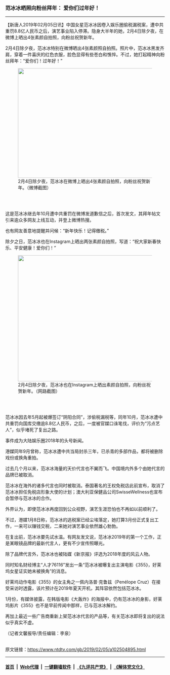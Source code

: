### 范冰冰晒照向粉丝拜年： 爱你们过年好！
------------------------

<div class="post_content">
 <p>
  【新唐人2019年02月05日讯】中国女星范冰冰因卷入娱乐圈偷税漏税案，遭中共重罚8.8亿人民币之后，演艺事业陷入停滞。隐身大半年的她，2月4日除夕夜，在微博上晒出4张素颜自拍照，向粉丝祝贺新年。
 </p>
 <p>
  2月4日除夕夜，范冰冰特别在微博晒出4张素颜照自拍照。照片中，范冰冰黑发齐肩，穿着一件喜庆的红色衣服，脸色显得有些苍白和憔悴。不过，她打起精神向粉丝拜年：“爱你们！过年好！”
 </p>
 <figure class="wp-caption alignnone" id="attachment_102504897" style="max-width: 600px">
  <a href="https://www.ntdtv.com/assets/uploads/2019/02/1549335892_c708.jpg">
   <img alt="" class="size-medium wp-image-102504897" height="346" src="https://www.ntdtv.com/assets/uploads/2019/02/1549335892_c708-600x346.jpg" width="600"/>
  </a>
  <br/><figcaption class="wp-caption-text">
   2月4日除夕夜，范冰冰在微博上晒出4张素颜自拍照，向粉丝祝贺新年。（微博截图）
  </figcaption><br/>
 </figure><br/>
 <p>
  这是范冰冰继去年10月遭中共重罚在微博发道歉信之后，首次发文，其拜年帖文引来逾众多网友上线互动，并登上微博热搜。
 </p>
 <p>
  也有网友善意地提醒并问候：“新年快乐！记得缴税。”
 </p>
 <p>
  除夕之日，范冰冰也在Instagram上晒出两张素颜自拍照，写道：“祝大家新春快乐、平安健康！爱你们！”
 </p>
 <figure class="wp-caption alignnone" id="attachment_102504900" style="max-width: 600px">
  <a href="https://www.ntdtv.com/assets/uploads/2019/02/87a6cc6e98a72c3bbc133229f3d91f80.png">
   <img alt="" class="size-medium wp-image-102504900" height="398" src="https://www.ntdtv.com/assets/uploads/2019/02/87a6cc6e98a72c3bbc133229f3d91f80-600x398.png" width="600"/>
  </a>
  <br/><figcaption class="wp-caption-text">
   2月4日除夕夜，范冰冰也在Instagram上晒出素颜自拍照，向粉丝祝贺新年。（网路截图）
  </figcaption><br/>
 </figure><br/>
 <p>
  范冰冰因去年5月起被爆签订“阴阳合同”，涉偷税漏税等，同年10月，范冰冰遭中共重罚向国库交缴逾8.8亿人民币，之后，一度被官媒口诛笔伐，评价为“污点艺人”，似乎堵死了复出之路。
 </p>
 <p>
  事件成为大陆娱乐圈2018年的头号新闻。
 </p>
 <p>
  港媒同年9月曾称，范冰冰遭中共当局封杀三年，已杀青的多部作品，都将被删除戏份或换角重拍。
 </p>
 <p>
  过去几个月以来，范冰冰海量的天价代言也不翼而飞。中国境内外多个由她代言的品牌已被取消。
 </p>
 <p>
  范冰冰在海外的诸多代言也同时被取消。泰国著名的王权免税店此前宣布，取消了范冰冰担任免税店形象大使的计划；澳大利亚保健品公司SwisseWellness也宣布会暂停与范冰冰的合作。
 </p>
 <p>
  外界认为，即使范冰冰再度回到公众视野，演艺生涯恐怕也不再如以前顺利了。
 </p>
 <p>
  不过，港媒1月8日称，范冰冰的逃税案已经尘埃落定，她打算3月份正式复出工作，一来可以赚钱交税，二来她对演艺事业依然雄心勃勃。
 </p>
 <p>
  在复出前，范冰冰要先试水温。有网友发文说，范冰冰2019年的第一个工作，正是某眼镜品牌的最新代言人，更有不少宣传照曝光。
 </p>
 <p>
  除了品牌代言外，范冰冰也被陆媒《新京报》评选为2018年度的风云人物。
 </p>
 <p>
  同时知名财经博主“人才76116”发出一条“范冰冰被曝复出主演电影《355》，好莱坞女星证实她未被换角”的消息。
 </p>
 <p>
  好莱坞动作电影《355》的女主角之一佩内洛普·克鲁兹（Penélope Cruz）在接受采访时透露，该片预计在2019年夏天开机，其阵容依然包括范冰冰。
 </p>
 <p>
  1月份，有媒体披露，在韩版电影《大轰炸》的海报中，仍有范冰冰的身影，好莱坞影片《355》也不是早前传闻中那样，已与范冰冰解约。
 </p>
 <p>
 </p>
 <p>
  再加上最近一些广告商重新上架范冰冰代言的产品等，有关范冰冰即将复出的说法似乎真实不虚。
 </p>
 <p>
  （记者文馨报导/责任编辑：李泉）
 </p>
 <div class="single_ad">
 </div>
</div>

<br/>原文链接：https://www.ntdtv.com/gb/2019/02/05/a102504895.html


------------------------
#### [首页](https://github.com/gfw-breaker/banned-news/blob/master/README.md) &nbsp;|&nbsp; [Web代理](https://github.com/labour-camp/helloworld) &nbsp;|&nbsp; [一键翻墙软件](https://github.com/gfw-breaker/nogfw/blob/master/README.md) &nbsp;|&nbsp; [《九评共产党》](https://github.com/gfw-breaker/9ping.md/blob/master/README.md#九评之一评共产党是什么) &nbsp;|&nbsp; [《解体党文化》](https://github.com/gfw-breaker/jtdwh.md/blob/master/README.md#绪论)

